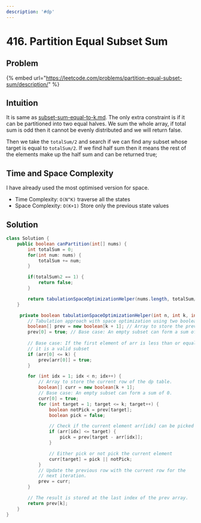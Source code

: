 ```yaml
---
description: '#dp'
---
```


# 416. Partition Equal Subset Sum

## Problem

{% embed url="https://leetcode.com/problems/partition-equal-subset-sum/description/" %}

## Intuition

It is same as [subset-sum-equal-to-k.md](subset-sum-equal-to-k.md "mention"). The only extra constraint is if it can be partitioned into two equal halves. We sum the whole array, if total sum is odd then it cannot be evenly distributed and we will return false.

Then we  take the `totalSum/2` and search if we can find any subset whose target is equal to `totalSum/2`. If we find half sum then it means the rest of the elements make up the half sum and can be returned true;

## Time and Space Complexity

&#x20;I have already used the most optimised version for space.

* Time Complexity: `O(N^K)` traverse all the states
* Space Complexity: `O(K+1)` Store only the previous state values&#x20;



## Solution

```java
class Solution {
    public boolean canPartition(int[] nums) {
        int totalSum = 0;
        for(int num: nums) {
            totalSum += num;
        }

        if(totalSum%2 == 1) {
            return false;
        }

        return tabulationSpaceOptimizationHelper(nums.length, totalSum/2, nums);
    }

     private boolean tabulationSpaceOptimizationHelper(int n, int k, int[] arr) {
        // Tabulation approach with space optimization using two boolean arrays.
        boolean[] prev = new boolean[k + 1]; // Array to store the previous row of the dp table.
        prev[0] = true; // Base case: An empty subset can form a sum of 0.
        
        // Base case: If the first element of arr is less than or equal to k, 
        // it is a valid subset
        if (arr[0] <= k) {
            prev[arr[0]] = true;
        }

        for (int idx = 1; idx < n; idx++) {
            // Array to store the current row of the dp table.
            boolean[] curr = new boolean[k + 1]; 
            // Base case: An empty subset can form a sum of 0.
            curr[0] = true; 
            for (int target = 1; target <= k; target++) {
                boolean notPick = prev[target];
                boolean pick = false;

                // Check if the current element arr[idx] can be picked
                if (arr[idx] <= target) {
                    pick = prev[target - arr[idx]];
                }

                // Either pick or not pick the current element
                curr[target] = pick || notPick;
            }
            // Update the previous row with the current row for the
            // next iteration.
            prev = curr;
        }

        // The result is stored at the last index of the prev array.
        return prev[k]; 
    }
}
```
